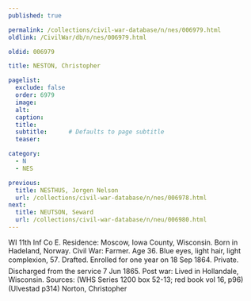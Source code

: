 ```yaml
---
published: true

permalink: /collections/civil-war-database/n/nes/006979.html
oldlink: /CivilWar/db/n/nes/006979.html

oldid: 006979

title: NESTON, Christopher

pagelist:
  exclude: false
  order: 6979
  image: 
  alt:
  caption:
  title:
  subtitle:      # Defaults to page subtitle
  teaser:

category: 
  - N 
  - NES

previous:
  title: NESTHUS, Jorgen Nelson
  url: /collections/civil-war-database/n/nes/006978.html  
next:
  title: NEUTSON, Seward
  url: /collections/civil-war-database/n/neu/006980.html   
---
```

WI 11th Inf Co E. Residence: Moscow, Iowa County, Wisconsin. Born in Hadeland, Norway. Civil War: Farmer. Age 36. Blue eyes, light hair, light complexion, 5&#146;7&#148;. Drafted. Enrolled for one year on 18 Sep 1864. Private. Discharged from the service 7 Jun 1865. Post war: Lived in Hollandale, Wisconsin. Sources: (WHS Series 1200 box 52-13; red book vol 16, p96) (Ulvestad p314) &#147;Norton, Christopher&#148;